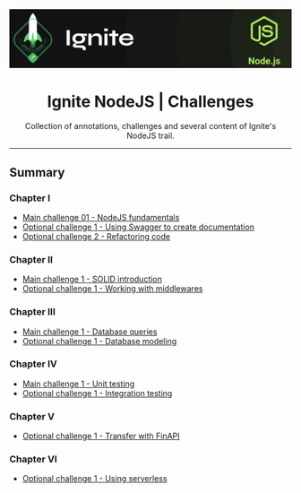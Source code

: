 <img alt="Ignite" src="./.github/cover.png">
<h1 align="center">
  Ignite NodeJS | Challenges
</h1>

<p align="center">
Collection of annotations, challenges and several content of Ignite's NodeJS trail.
</p>

---

## Summary

### Chapter I

- [Main challenge 01 - NodeJS fundamentals](https://github.com/debfdias/ignite-nodejs/tree/master/challenge1)
- [Optional challenge 1 - Using Swagger to create documentation](https://github.com/debfdias/ignite-nodejs/tree/master/challenge1.1)
- [Optional challenge 2 - Refactoring code](https://github.com/debfdias/ignite-nodejs/tree/master/challenge1.2)

### Chapter II

- [Main challenge 1 - SOLID introduction](https://github.com/debfdias/ignite-nodejs/tree/master/challenge2)
- [Optional challenge 1 - Working with middlewares](https://github.com/debfdias/ignite-nodejs/tree/master/challenge2.1)

### Chapter III

- [Main challenge 1 - Database queries](https://github.com/debfdias/ignite-nodejs/tree/master/challenge3)
- [Optional challenge 1 - Database modeling](https://github.com/debfdias/ignite-nodejs/tree/master/challenge3.1)

### Chapter IV

- [Main challenge 1 - Unit testing](https://github.com/debfdias/ignite-nodejs/tree/master/challenge_4)
- [Optional challenge 1 - Integration testing](https://github.com/debfdias/ignite-nodejs/tree/master/challenge_4.1)

### Chapter V

- [Optional challenge 1 - Transfer with FinAPI](https://github.com/debfdias/ignite-nodejs/tree/master/challenge_5.1)

### Chapter VI

- [Optional challenge 1 - Using serverless](https://github.com/debfdias/ignite-nodejs/tree/master/challenge_6.1)

